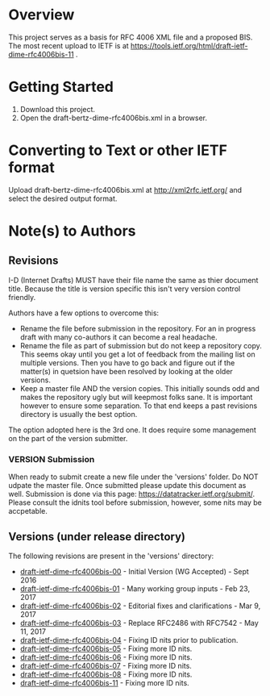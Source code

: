# Overview

This project serves as a basis for RFC 4006 XML file and a proposed BIS.
The most recent upload to IETF is at
https://tools.ietf.org/html/draft-ietf-dime-rfc4006bis-11 .


# Getting Started

1. Download this project.
2. Open the draft-bertz-dime-rfc4006bis.xml in a browser.

# Converting to Text or other IETF format

Upload draft-bertz-dime-rfc4006bis.xml at http://xml2rfc.ietf.org/ and select
the desired output format.

# Note(s) to Authors

## Revisions
I-D (Internet Drafts) MUST have their file name the same as thier document title.  Because the title is
version specific this isn't very version control friendly.

Authors have a few options to overcome this:
- Rename the file before submission in the repository.  For an in progress draft with many co-authors it
can become a real headache.
- Rename the file as part of submission but do not keep a repository copy.  This seems okay until you get a lot of feedback from the mailing list on multiple versions.  Then you have to go back and figure out if the matter(s) in
quetsion have been resolved by looking at the older versions.
- Keep a master file AND the version copies.  This initially sounds odd and makes the repository ugly but will keepmost folks sane. It is important however to ensure some separation.  To that end keeps a past revisions directory is usually the best option.

The option adopted here is the 3rd one.  It does require some management on the part of the version submitter.

### VERSION Submission
When ready to submit create a new file under the 'versions' folder. Do NOT udpate the master file. Once submitted please update this document as well.
Submission is done via this page: https://datatracker.ietf.org/submit/. Please consult the idnits tool before submission, however, some nits may be accpetable.

## Versions (under release directory)
The following revisions are present in the 'versions' directory:

- [draft-ietf-dime-rfc4006bis-00](https://tools.ietf.org/html/draft-ietf-dime-rfc4006bis-00) - Initial Version (WG Accepted) - Sept 2016
- [draft-ietf-dime-rfc4006bis-01](https://tools.ietf.org/html/draft-ietf-dime-rfc4006bis-01) - Many working group inputs - Feb 23, 2017
- [draft-ietf-dime-rfc4006bis-02](https://tools.ietf.org/html/draft-ietf-dime-rfc4006bis-02) - Editorial fixes and clarifications - Mar 9, 2017
- [draft-ietf-dime-rfc4006bis-03](https://tools.ietf.org/html/draft-ietf-dime-rfc4006bis-03) - Replace RFC2486 with RFC7542 - May 11, 2017
- [draft-ietf-dime-rfc4006bis-04](https://tools.ietf.org/html/draft-ietf-dime-rfc4006bis-04) - Fixing ID nits prior to publication.
- [draft-ietf-dime-rfc4006bis-05](https://tools.ietf.org/html/draft-ietf-dime-rfc4006bis-05) - Fixing more ID nits.
- [draft-ietf-dime-rfc4006bis-06](https://tools.ietf.org/html/draft-ietf-dime-rfc4006bis-06) - Fixing more ID nits.
- [draft-ietf-dime-rfc4006bis-07](https://tools.ietf.org/html/draft-ietf-dime-rfc4006bis-07) - Fixing more ID nits.
- [draft-ietf-dime-rfc4006bis-08](https://tools.ietf.org/html/draft-ietf-dime-rfc4006bis-08) - Fixing more ID nits.
- [draft-ietf-dime-rfc4006bis-11](https://tools.ietf.org/html/draft-ietf-dime-rfc4006bis-11) - Fixing more ID nits.

